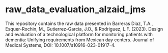 # raw_data_evaluation_alzaid_jms
This repository contains the raw data presented in Barreras Diaz, T.A., Esquer-Rochin, M.,  Gutierrez-Garcia, J.O., &amp; Rodriguez, L.F. (2023). Design and evaluation of a technological platform for monitoring patients with dementia: Unifying requirements from Mexican day centers. Journal of Medical Systems, DOI: 10.1007/s10916-023-01917-4.

